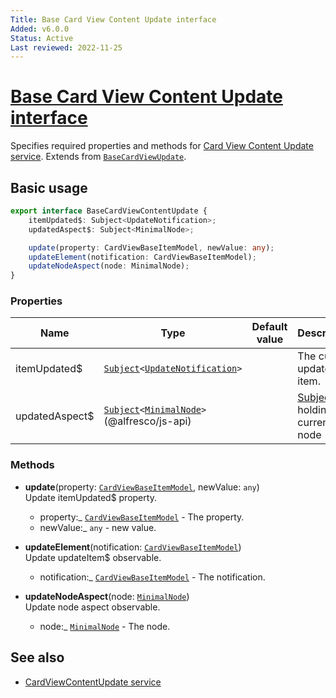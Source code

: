 ```yaml
---
Title: Base Card View Content Update interface
Added: v6.0.0
Status: Active
Last reviewed: 2022-11-25
---
```


# [Base Card View Content Update interface](../../../lib/content-services/src/lib/interfaces/base-card-view-content-update.interface.ts "Defined in base-card-view-content-update.interface.ts")

Specifies required properties and methods for [Card View Content Update service](../../../lib/content-services/src/lib/services/card-view-content-update.service.ts).
Extends from [`BaseCardViewUpdate`](../../../lib/core/src/lib/card-view/interfaces/base-card-view-update.interface.ts).

## Basic usage

```ts
export interface BaseCardViewContentUpdate {
    itemUpdated$: Subject<UpdateNotification>;
    updatedAspect$: Subject<MinimalNode>;

    update(property: CardViewBaseItemModel, newValue: any);
    updateElement(notification: CardViewBaseItemModel);
    updateNodeAspect(node: MinimalNode);
}
```

### Properties

| Name | Type | Default value | Description |
| ---- | ---- | ------------- | ----------- |
| itemUpdated$ | [`Subject`](http://reactivex.io/documentation/subject.html)`<`[`UpdateNotification`](../../../lib/core/src/lib/card-view/interfaces/update-notification.interface.ts)`>` |  | The current updated item. |
| updatedAspect$ | [`Subject`](http://reactivex.io/documentation/subject.html)`<`[`MinimalNode`](https://github.com/Alfresco/alfresco-js-api/blob/master/src/alfresco-core-rest-api/docs/NodeMinimalEntry.md)`>`(@alfresco/js-api) |  | [Subject](http://reactivex.io/documentation/subject.html) holding the current node |

### Methods

-   **update**(property: [`CardViewBaseItemModel`](../../../lib/core/src/lib/card-view/models/card-view-baseitem.model.ts), newValue: `any`)<br/>
    Update itemUpdated$ property.

    -   property:\_ [`CardViewBaseItemModel`](../../../lib/core/src/lib/card-view/models/card-view-baseitem.model.ts)  - The property.
    -   newValue:\_ `any`  - new value.

-   **updateElement**(notification: [`CardViewBaseItemModel`](../../../lib/core/src/lib/card-view/models/card-view-baseitem.model.ts))<br/>
    Update updateItem$ observable.
    -   notification:\_ [`CardViewBaseItemModel`](../../../lib/core/src/lib/card-view/models/card-view-baseitem.model.ts)  - The notification.

-   **updateNodeAspect**(node: [`MinimalNode`](https://github.com/Alfresco/alfresco-js-api/blob/master/src/alfresco-core-rest-api/docs/NodeMinimalEntry.md))<br/>
    Update node aspect observable.
    -   node:\_ [`MinimalNode`](https://github.com/Alfresco/alfresco-js-api/blob/master/src/alfresco-core-rest-api/docs/NodeMinimalEntry.md)  - The node.

## See also

-   [CardViewContentUpdate service](../services/card-view-content-update.service.md)
